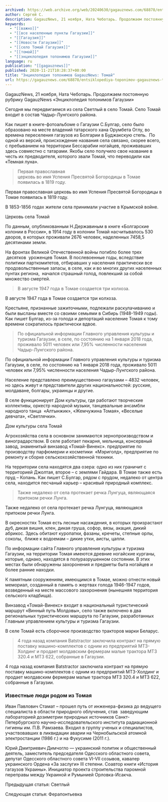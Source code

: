 ```yaml
---
archived: https://web.archive.org/web/20240630/gagauznews.com/68878/entsiklopediya-toponimov-gagauznews-tomaj.html
author: Сергей С.
description: GagauzNews, 21 ноября, Ната Чеботарь. Продолжаем постоянную рубрику GagauzNews «Энциклопедия топонимов Гагаузии» Сегодня мы передвигаемся из села Светлый в село Томай. Село Томай входит в состав Чадыр-Лунгского района. Как пишет в книге-фотоальбоме о Гагаузии С.Булгар, село было образовано на месте владений татарского хана Орумбета Оглу, во времена переселения гагаузов из Болгарии в Буджакскую степь.  По одной из версий, происхождение названия села связано, скорее всего, с пребыванием на территории Бессарабии ногайцев, проживавших здесь совместно с татарами. Якобы село получило свое название в честь их предводителя, которого звали Томай, что переводили как «Темная луна». Первая православная церковь во имя Успения Пресвятой Богородицы в Томае появилась в 1819 […]
keywords:
  - "[[важно]]"
  - "[[все населенные пункты Гагаузии]]"
  - "[[Гагаузия]]"
  - "[[Новости Гагаузии]]"
  - "[[село Томай Гагаузия]]"
  - "[[томай]]"
  - "[[энциклопедия топонимов Гагаузии]]"
language: ru
publication: "[[gagauznews]]"
published: 2020-11-21T10:28:37+00:00
title: "Энциклопедия топонимов GagauzNews: Томай"
url: https://gagauznews.com/68878/entsiklopediya-toponimov-gagauznews-tomaj.html
---
```


GagauzNews, 21 ноября, Ната Чеботарь. Продолжаем постоянную рубрику GagauzNews «Энциклопедия топонимов Гагаузии»

Сегодня мы передвигаемся из села Светлый в село Томай. Село Томай входит в состав Чадыр-Лунгского района.

Как пишет в книге-фотоальбоме о Гагаузии С.Булгар, село было образовано на месте владений татарского хана Орумбета Оглу, во времена переселения гагаузов из Болгарии в Буджакскую степь.  По одной из версий, происхождение названия села связано, скорее всего, с пребыванием на территории Бессарабии ногайцев, проживавших здесь совместно с татарами. Якобы село получило свое название в честь их предводителя, которого звали Томай, что переводили как «Темная луна».

> Первая православная церковь во имя Успения Пресвятой Богородицы в Томае появилась в 1819 году.

Первая православная церковь во имя Успения Пресвятой Богородицы в Томае появилась в 1819 году.

В 1853-1856 годах жители села принимали участие в Крымской войне.

Церковь села Томай

По данным, опубликованным Н.Державиным в книге «Болгарские колонии в России», в 1914 году в колонии Томай насчитывалось 530 дворов, в которых проживали 2676 человек, наделенных 7458,5 десятинами земли.

На фронтах Великой Отечественной войны погибло более трех  десятков  уроженцев Томая. В послевоенные годы, вследствие политики парткомитетов, отбиравших у населения практически все продовольственные запасы, в селе, как и во многих других населенных пунтах региона,  начался страшный голод, повлекший за собой множество смертей.

> В августе 1947 года в Томае создается три колхоза.

В августе 1947 года в Томае создается три колхоза.

Крестьяне, признанные зажиточными, подлежали раскулачиванию и были высланы вместе со своими семьями в Сибирь (1948-1949 годы). Как пишет Булгар, из-за голода и депортаций население Томая к тому времени сократилось практически вдвое.

> По официальной информации Главного управления культуры и туризма Гагаузии, в селе, по состоянию на 1 января 2018 года, проживало 5011 человек или 7,95% численности населения Чадыр-Лунгского района.

По официальной информации Главного управления культуры и туризма Гагаузии, в селе, по состоянию на 1 января 2018 года, проживало 5011 человек или 7,95% численности населения Чадыр-Лунгского района.

Население представлено преимущественно гагаузами – 4832 человек, но здесь живут и представители других национальностей: русские, молдаване, болгары, украинцы и другие.

В селе функционирует Дом культуры, где работают творческие коллективы, оркестр народной музыки, танцевальные ансамбли народного танца  «Алтынжик», «Жемчужина Томая», «Веселые девчата», «Светлячки».

Дом культуры села Томай

Агрохозяйства села в основном занимаются зернопроизводством и виноградарством. В селе работает пекарня, мельница, консервный завод, знаменитый винзавод «Томай-Винекс». предприятие по производству парфюмерии и косметики  «Мэриголд», предприятие по ремонту и сборке сельскохозяйственной техники.

На территории села находятся два озера: одно из них граничит с территорией Джолтая, второе – с землями Гайдара. В Томае также есть пруд – Копань. Как пишет С.Булгар, рядом с прудом, недалеко от центра села, находится песчаный карьер – красивый природный комплекс.

> Также недалеко от села протекает речка Лунгуца, являющаяся притоком речки Лунга.

Также недалеко от села протекает речка Лунгуца, являющаяся притоком речки Лунга.

В окресностях Томая есть лесные насаждения, в которых произрастают дуб, дикая вишня, клен, дикая груша, софор, вязы, акация, дикий абрикос. Здесь обитают куропатки, фазаны, кречеты, степные орлы, соколы,  ближе к водоемам – дикие утки, аисты, цапли.

По информации сайта Главного управления культуры и туризма Гагаузии, на территории Томая имеются древние ногайские курганы, которые, однако, находятся в полуразрушенном состоянии. В этих местах были обнаружены захоронения и предметы быта ногайцев и более ранние находки.

К памятным сооружениям, имеющимся в Томае, можно отнести новый мемориал, созданный в память о жертвах голода 1946-1947 годов, возведенный на месте массового захоронения (нынешняя территория сельского кладбища).

Винзавод «Томай-Винекс» входит в национальный туристический маршрут «Винный путь Молдовы», село также включено в два региональных туристических маршрута по Гагаузии, разработанных Главным управлением культуры и туризма Гагаузии.

В селе Томай есть сборочное производство тракторов марки Беларус.

> 4 года назад компания Batstractor заключила контракт на прямую поставку машино-комплектов с одним из предприятий МТЗ-Холдинг и продает молдавским фермерам малые трактора МТЗ 320.4 и МТЗ 622, собранные в Гагаузии.

4 года назад компания Batstractor заключила контракт на прямую поставку машино-комплектов с одним из предприятий МТЗ-Холдинг и продает молдавским фермерам малые трактора МТЗ 320.4 и МТЗ 622, собранные в Гагаузии.

### Известные люди родом из Томая

Иван Павлович Стамат – прошел путь от инженера-физика до ведущего специалиста в области природного облучения, став  заведующим лабораторией дозиметрии природных источников Санкт-Петербургского научно-исследовательского института радиационной гигиены им. П.В. Рамзаева. Входил в группу ученых и специалистов, участвовавших в ликвидации аварии на Чернобыльской атомной электростанции (1986 г.) и на Фукусиме (2011 г.).

Юрий Дмитриевич Димчогло — украинский политик и общественный деятель, заместитель председателя Одесского областного совета, депутат Одесского областного совета VI-VII созывов, кавалер украинского Ордена «За заслуги» III степени. Соавтор книги «История гагаузов Украины». Инициатор проекта строительства паромной переправы между Украиной и Румынией Орловка-Исакча.

Предыдущая статья: Светлый

Следующая статья: Ферапонтьевка
